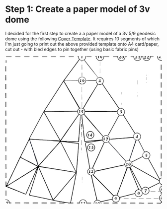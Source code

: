 Step 1: Create a paper model of 3v dome
=======================================

I decided for the first step to create a a paper model of a 3v 5/9 geodesic dome using the following [Cover Template](http://www.domerama.com/calculators/cover-templates-for-3v-59-geodesic-dome/). It requires 10 segments of which I'm just going to print out the above provided template onto A4 card/paper, cut out - with bled edges to pin together (using basic fabric pins)

![Segment template](images/figure-1.1.jpg?raw=true "Figure 1.1")



